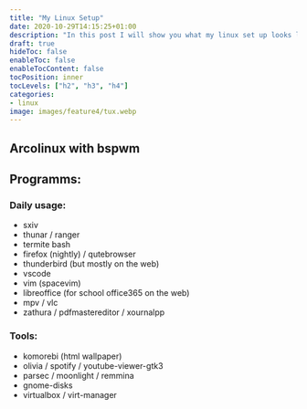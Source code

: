 ```yaml
---
title: "My Linux Setup"
date: 2020-10-29T14:15:25+01:00
description: "In this post I will show you what my linux set up looks like and what programms I use."
draft: true
hideToc: false
enableToc: false
enableTocContent: false
tocPosition: inner
tocLevels: ["h2", "h3", "h4"]
categories:
- linux
image: images/feature4/tux.webp
---
```


## Arcolinux with bspwm

## Programms:

### Daily usage:

- sxiv
- thunar / ranger
- termite bash
- firefox (nightly) / qutebrowser
- thunderbird (but mostly on the web)
- vscode
- vim (spacevim)
- libreoffice (for school office365 on the web)
- mpv / vlc
- zathura / pdfmastereditor / xournalpp

### Tools:

- komorebi (html wallpaper)
- olivia / spotify / youtube-viewer-gtk3
- parsec / moonlight / remmina
- gnome-disks
- virtualbox / virt-manager